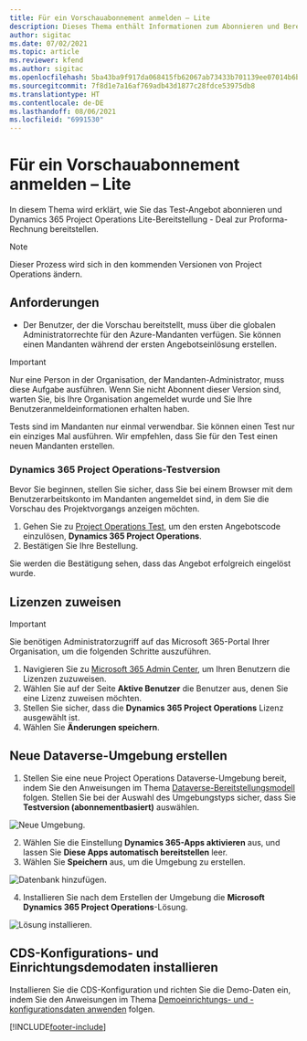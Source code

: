 ```yaml
---
title: Für ein Vorschauabonnement anmelden – Lite
description: Dieses Thema enthält Informationen zum Abonnieren und Bereitstellen der Project Operations Lite-Bereitstellung – Abschluss zur Proforma-Rechnungsstellung.
author: sigitac
ms.date: 07/02/2021
ms.topic: article
ms.reviewer: kfend
ms.author: sigitac
ms.openlocfilehash: 5ba43ba9f917da068415fb62067ab73433b701139ee07014b6bd8c02612008ce
ms.sourcegitcommit: 7f8d1e7a16af769adb43d1877c28fdce53975db8
ms.translationtype: HT
ms.contentlocale: de-DE
ms.lasthandoff: 08/06/2021
ms.locfileid: "6991530"
---
```

# <a name="sign-up-for-a-preview-subscription---lite"></a>Für ein Vorschauabonnement anmelden – Lite 

In diesem Thema wird erklärt, wie Sie das Test-Angebot abonnieren und Dynamics 365 Project Operations Lite-Bereitstellung - Deal zur Proforma-Rechnung bereitstellen.

> [!NOTE]
> Dieser Prozess wird sich in den kommenden Versionen von Project Operations ändern.

## <a name="prerequisites"></a>Anforderungen
- Der Benutzer, der die Vorschau bereitstellt, muss über die globalen Administratorrechte für den Azure-Mandanten verfügen. Sie können einen Mandanten während der ersten Angebotseinlösung erstellen.

> [!IMPORTANT]
> Nur eine Person in der Organisation, der Mandanten-Administrator, muss diese Aufgabe ausführen. Wenn Sie nicht Abonnent dieser Version sind, warten Sie, bis Ihre Organisation angemeldet wurde und Sie Ihre Benutzeranmeldeinformationen erhalten haben.
> 
> Tests sind im Mandanten nur einmal verwendbar. Sie können einen Test nur ein einziges Mal ausführen. Wir empfehlen, dass Sie für den Test einen neuen Mandanten erstellen.

### <a name="dynamics-365-project-operations-trial"></a>Dynamics 365 Project Operations-Testversion 

Bevor Sie beginnen, stellen Sie sicher, dass Sie bei einem Browser mit dem Benutzerarbeitskonto im Mandanten angemeldet sind, in dem Sie die Vorschau des Projektvorgangs anzeigen möchten.

1. Gehen Sie zu [Project Operations Test](https://aka.ms/try-po), um den ersten Angebotscode einzulösen, **Dynamics 365 Project Operations**.
2. Bestätigen Sie Ihre Bestellung.

  Sie werden die Bestätigung sehen, dass das Angebot erfolgreich eingelöst wurde.

## <a name="assign-licenses"></a>Lizenzen zuweisen

> [!IMPORTANT]
> Sie benötigen Administratorzugriff auf das Microsoft 365-Portal Ihrer Organisation, um die folgenden Schritte auszuführen.


1. Navigieren Sie zu [Microsoft 365 Admin Center](https://portal.office.com/), um Ihren Benutzern die Lizenzen zuzuweisen.
2. Wählen Sie auf der Seite **Aktive Benutzer** die Benutzer aus, denen Sie eine Lizenz zuweisen möchten.
3. Stellen Sie sicher, dass die **Dynamics 365 Project Operations** Lizenz ausgewählt ist. 
4. Wählen Sie **Änderungen speichern**.

## <a name="create-a-new-dataverse-environment"></a>Neue Dataverse-Umgebung erstellen

1. Stellen Sie eine neue Project Operations Dataverse-Umgebung bereit, indem Sie den Anweisungen im Thema [Dataverse-Bereitstellungsmodell](lite-deployment.md) folgen. Stellen Sie bei der Auswahl des Umgebungstyps sicher, dass Sie **Testversion (abonnementbasiert)** auswählen.

  ![Neue Umgebung.](./media/19CreateEnvironment.png)

2. Wählen Sie die Einstellung **Dynamics 365-Apps aktivieren** aus, und lassen Sie **Diese Apps automatisch bereitstellen** leer.  
3. Wählen Sie **Speichern** aus, um die Umgebung zu erstellen.

  ![Datenbank hinzufügen.](./media/20CreateEnvironment1.png)

4. Installieren Sie nach dem Erstellen der Umgebung die **Microsoft Dynamics 365 Project Operations**-Lösung. 

![Lösung installieren.](./media/21InstallSolution.png)

## <a name="install-a-cds-configuration-and-setup-demo-data"></a>CDS-Konfigurations- und Einrichtungsdemodaten installieren

Installieren Sie die CDS-Konfiguration und richten Sie die Demo-Daten ein, indem Sie den Anweisungen im Thema [Demoeinrichtungs- und -konfigurationsdaten anwenden](lite-apply-demo-setup-config-data.md) folgen.


[!INCLUDE[footer-include](../includes/footer-banner.md)]
